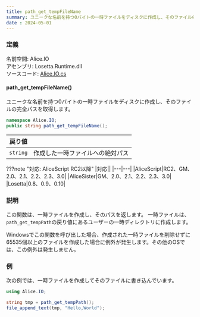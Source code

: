 ```yaml
---
title: path_get_tempFileName
summary: ユニークな名前を持つ0バイトの一時ファイルをディスクに作成し、そのファイルの絶対パスを取得します。
date : 2024-05-01
---
```


### 定義
名前空間: Alice.IO<br/>
アセンブリ: Losetta.Runtime.dll<br/>
ソースコード: [Alice.IO.cs](https://github.com/WSOFT-Project/Losetta/blob/master/Losetta.Runtime/Alice.IO.cs)

#### path_get_tempFileName()

ユニークな名前を持つ0バイトの一時ファイルをディスクに作成し、そのファイルの完全パスを取得します。

```cs title="AliceScript"
namespace Alice.IO;
public string path_get_tempFileName();
```

|戻り値| |
|-|-|
|`string`|作成した一時ファイルへの絶対パス|

???note "対応: AliceScript RC2以降"
    |対応||
    |---|---|
    |AliceScript|RC2、GM、2.0、2.1、2.2、2.3、3.0|
    |AliceSister|GM、2.0、2.1、2.2、2.3、3.0|
    |Losetta|0.8、0.9、0.10|

### 説明
この関数は、一時ファイルを作成し、そのパスを返します。
一時ファイルは、`path_get_tempPath`の戻り値にあるユーザーの一時ディレクトリに作成します。

Windowsでこの関数を呼び出した場合、作成された一時ファイルを削除せずに65535個以上のファイルを作成した場合に例外が発生します。その他のOSでは、この例外は発生しません。

### 例
次の例では、一時ファイルを作成してそのファイルに書き込んでいます。

```cs title="AliceScript"
using Alice.IO;

string tmp = path_get_tempPath();
file_append_text(tmp, "Hello,World");
```